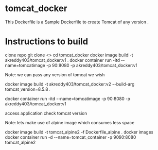 # tomcat_docker

This Dockerfile is a Sample Dockerfile to create Tomcat of any version . 

Instructions to build 
===================== 
clone repo
git clone <>
cd tomcat_docker
docker image build -t akreddy403/tomcat_docker:v1 .
docker container run -itd --name=tomcatimage -p 90:8080 -p akreddy403/tomcat_docker:v1

Note: we can pass any version of tomcat we wish 

docker image build -t akreddy403/tomcat_docker:v2 --build-arg tomcat_version=8.5.8 .

docker container run -itd --name=tomcatimage -p 90:8080 -p akreddy403/tomcat_docker:v1

access application check tomcat version


Note: lets make use of alpine image which consumes less space 

 docker image build -t tomcat_alpine2 -f Dockerfile_alpine .
 docker images
 docker container run -d --name=tomcat_container -p 9090:8080 tomcat_alpine2





